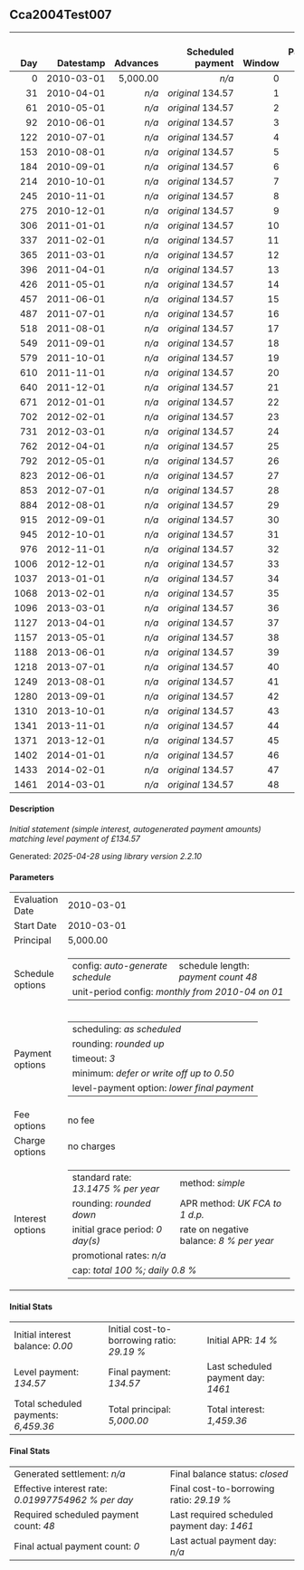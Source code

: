 <h2>Cca2004Test007</h2>
<table>
    <thead style="vertical-align: bottom;">
        <th style="text-align: right;">Day</th>
        <th style="text-align: right;">Datestamp</th>
        <th style="text-align: right;">Advances</th>
        <th style="text-align: right;">Scheduled payment</th>
        <th style="text-align: right;">Window</th>
        <th style="text-align: right;">Payment due</th>
        <th style="text-align: right;">Actual payments</th>
        <th style="text-align: right;">Generated payment</th>
        <th style="text-align: right;">Net effect</th>
        <th style="text-align: right;">Payment status</th>
        <th style="text-align: right;">Balance status</th>
        <th style="text-align: right;">Simple interest</th>
        <th style="text-align: right;">New interest</th>
        <th style="text-align: right;">New charges</th>
        <th style="text-align: right;">Principal portion</th>
        <th style="text-align: right;">Fee portion</th>
        <th style="text-align: right;">Interest portion</th>
        <th style="text-align: right;">Charges portion</th>
        <th style="text-align: right;">Fee rebate</th>
        <th style="text-align: right;">Principal balance</th>
        <th style="text-align: right;">Fee balance</th>
        <th style="text-align: right;">Interest balance</th>
        <th style="text-align: right;">Charges balance</th>
        <th style="text-align: right;">Settlement figure</th>
        <th style="text-align: right;">Fee rebate if&nbsp;settled</th>
    </thead>
    <tr style="text-align: right;">
        <td class="ci00">0</td>
        <td class="ci01" style="white-space: nowrap;">2010-03-01</td>
        <td class="ci02">5,000.00</td>
        <td class="ci03" style="white-space: nowrap;"><i>n/a<i></td>
        <td class="ci04">0</td>
        <td class="ci05">0.00</td>
        <td class="ci06"><i>n/a</i></td>
        <td class="ci07"><i>n/a</i></td>
        <td class="ci08">0.00</td>
        <td class="ci09"><i>information&nbsp;only</i></td>
        <td class="ci10">open</td>
        <td class="ci11">0.0000</td>
        <td class="ci12">0.0000</td>
        <td class="ci13"><i>n/a</i></td>
        <td class="ci14">0.00</td>
        <td class="ci15">0.00</td>
        <td class="ci16">0.00</td>
        <td class="ci17">0.00</td>
        <td class="ci18">0.00</td>
        <td class="ci19">5,000.00</td>
        <td class="ci20">0.00</td>
        <td class="ci21">0.0000</td>
        <td class="ci22">0.00</td>
        <td class="ci23">5,000.00</td>
        <td class="ci24">0.00</td>
    </tr>
    <tr style="text-align: right;">
        <td class="ci00">31</td>
        <td class="ci01" style="white-space: nowrap;">2010-04-01</td>
        <td class="ci02"><i>n/a</i></td>
        <td class="ci03" style="white-space: nowrap;"><i>original</i> 134.57</td>
        <td class="ci04">1</td>
        <td class="ci05">134.57</td>
        <td class="ci06"><i>n/a</i></td>
        <td class="ci07"><i>n/a</i></td>
        <td class="ci08">134.57</td>
        <td class="ci09"><i>not&nbsp;yet&nbsp;due</i></td>
        <td class="ci10">open</td>
        <td class="ci11">55.8318</td>
        <td class="ci12">55.8318</td>
        <td class="ci13"><i>n/a</i></td>
        <td class="ci14">78.74</td>
        <td class="ci15">0.00</td>
        <td class="ci16">55.83</td>
        <td class="ci17">0.00</td>
        <td class="ci18">0.00</td>
        <td class="ci19">4,921.26</td>
        <td class="ci20">0.00</td>
        <td class="ci21">0.0000</td>
        <td class="ci22">0.00</td>
        <td class="ci23">4,921.26</td>
        <td class="ci24">0.00</td>
    </tr>
    <tr style="text-align: right;">
        <td class="ci00">61</td>
        <td class="ci01" style="white-space: nowrap;">2010-05-01</td>
        <td class="ci02"><i>n/a</i></td>
        <td class="ci03" style="white-space: nowrap;"><i>original</i> 134.57</td>
        <td class="ci04">2</td>
        <td class="ci05">134.57</td>
        <td class="ci06"><i>n/a</i></td>
        <td class="ci07"><i>n/a</i></td>
        <td class="ci08">134.57</td>
        <td class="ci09"><i>not&nbsp;yet&nbsp;due</i></td>
        <td class="ci10">open</td>
        <td class="ci11">53.1799</td>
        <td class="ci12">53.1799</td>
        <td class="ci13"><i>n/a</i></td>
        <td class="ci14">81.40</td>
        <td class="ci15">0.00</td>
        <td class="ci16">53.17</td>
        <td class="ci17">0.00</td>
        <td class="ci18">0.00</td>
        <td class="ci19">4,839.86</td>
        <td class="ci20">0.00</td>
        <td class="ci21">0.0000</td>
        <td class="ci22">0.00</td>
        <td class="ci23">4,839.86</td>
        <td class="ci24">0.00</td>
    </tr>
    <tr style="text-align: right;">
        <td class="ci00">92</td>
        <td class="ci01" style="white-space: nowrap;">2010-06-01</td>
        <td class="ci02"><i>n/a</i></td>
        <td class="ci03" style="white-space: nowrap;"><i>original</i> 134.57</td>
        <td class="ci04">3</td>
        <td class="ci05">134.57</td>
        <td class="ci06"><i>n/a</i></td>
        <td class="ci07"><i>n/a</i></td>
        <td class="ci08">134.57</td>
        <td class="ci09"><i>not&nbsp;yet&nbsp;due</i></td>
        <td class="ci10">open</td>
        <td class="ci11">54.0437</td>
        <td class="ci12">54.0437</td>
        <td class="ci13"><i>n/a</i></td>
        <td class="ci14">80.53</td>
        <td class="ci15">0.00</td>
        <td class="ci16">54.04</td>
        <td class="ci17">0.00</td>
        <td class="ci18">0.00</td>
        <td class="ci19">4,759.33</td>
        <td class="ci20">0.00</td>
        <td class="ci21">0.0000</td>
        <td class="ci22">0.00</td>
        <td class="ci23">4,759.33</td>
        <td class="ci24">0.00</td>
    </tr>
    <tr style="text-align: right;">
        <td class="ci00">122</td>
        <td class="ci01" style="white-space: nowrap;">2010-07-01</td>
        <td class="ci02"><i>n/a</i></td>
        <td class="ci03" style="white-space: nowrap;"><i>original</i> 134.57</td>
        <td class="ci04">4</td>
        <td class="ci05">134.57</td>
        <td class="ci06"><i>n/a</i></td>
        <td class="ci07"><i>n/a</i></td>
        <td class="ci08">134.57</td>
        <td class="ci09"><i>not&nbsp;yet&nbsp;due</i></td>
        <td class="ci10">open</td>
        <td class="ci11">51.4301</td>
        <td class="ci12">51.4301</td>
        <td class="ci13"><i>n/a</i></td>
        <td class="ci14">83.14</td>
        <td class="ci15">0.00</td>
        <td class="ci16">51.43</td>
        <td class="ci17">0.00</td>
        <td class="ci18">0.00</td>
        <td class="ci19">4,676.19</td>
        <td class="ci20">0.00</td>
        <td class="ci21">0.0000</td>
        <td class="ci22">0.00</td>
        <td class="ci23">4,676.19</td>
        <td class="ci24">0.00</td>
    </tr>
    <tr style="text-align: right;">
        <td class="ci00">153</td>
        <td class="ci01" style="white-space: nowrap;">2010-08-01</td>
        <td class="ci02"><i>n/a</i></td>
        <td class="ci03" style="white-space: nowrap;"><i>original</i> 134.57</td>
        <td class="ci04">5</td>
        <td class="ci05">134.57</td>
        <td class="ci06"><i>n/a</i></td>
        <td class="ci07"><i>n/a</i></td>
        <td class="ci08">134.57</td>
        <td class="ci09"><i>not&nbsp;yet&nbsp;due</i></td>
        <td class="ci10">open</td>
        <td class="ci11">52.2161</td>
        <td class="ci12">52.2161</td>
        <td class="ci13"><i>n/a</i></td>
        <td class="ci14">82.36</td>
        <td class="ci15">0.00</td>
        <td class="ci16">52.21</td>
        <td class="ci17">0.00</td>
        <td class="ci18">0.00</td>
        <td class="ci19">4,593.83</td>
        <td class="ci20">0.00</td>
        <td class="ci21">0.0000</td>
        <td class="ci22">0.00</td>
        <td class="ci23">4,593.83</td>
        <td class="ci24">0.00</td>
    </tr>
    <tr style="text-align: right;">
        <td class="ci00">184</td>
        <td class="ci01" style="white-space: nowrap;">2010-09-01</td>
        <td class="ci02"><i>n/a</i></td>
        <td class="ci03" style="white-space: nowrap;"><i>original</i> 134.57</td>
        <td class="ci04">6</td>
        <td class="ci05">134.57</td>
        <td class="ci06"><i>n/a</i></td>
        <td class="ci07"><i>n/a</i></td>
        <td class="ci08">134.57</td>
        <td class="ci09"><i>not&nbsp;yet&nbsp;due</i></td>
        <td class="ci10">open</td>
        <td class="ci11">51.2964</td>
        <td class="ci12">51.2964</td>
        <td class="ci13"><i>n/a</i></td>
        <td class="ci14">83.28</td>
        <td class="ci15">0.00</td>
        <td class="ci16">51.29</td>
        <td class="ci17">0.00</td>
        <td class="ci18">0.00</td>
        <td class="ci19">4,510.55</td>
        <td class="ci20">0.00</td>
        <td class="ci21">0.0000</td>
        <td class="ci22">0.00</td>
        <td class="ci23">4,510.55</td>
        <td class="ci24">0.00</td>
    </tr>
    <tr style="text-align: right;">
        <td class="ci00">214</td>
        <td class="ci01" style="white-space: nowrap;">2010-10-01</td>
        <td class="ci02"><i>n/a</i></td>
        <td class="ci03" style="white-space: nowrap;"><i>original</i> 134.57</td>
        <td class="ci04">7</td>
        <td class="ci05">134.57</td>
        <td class="ci06"><i>n/a</i></td>
        <td class="ci07"><i>n/a</i></td>
        <td class="ci08">134.57</td>
        <td class="ci09"><i>not&nbsp;yet&nbsp;due</i></td>
        <td class="ci10">open</td>
        <td class="ci11">48.7417</td>
        <td class="ci12">48.7417</td>
        <td class="ci13"><i>n/a</i></td>
        <td class="ci14">85.83</td>
        <td class="ci15">0.00</td>
        <td class="ci16">48.74</td>
        <td class="ci17">0.00</td>
        <td class="ci18">0.00</td>
        <td class="ci19">4,424.72</td>
        <td class="ci20">0.00</td>
        <td class="ci21">0.0000</td>
        <td class="ci22">0.00</td>
        <td class="ci23">4,424.72</td>
        <td class="ci24">0.00</td>
    </tr>
    <tr style="text-align: right;">
        <td class="ci00">245</td>
        <td class="ci01" style="white-space: nowrap;">2010-11-01</td>
        <td class="ci02"><i>n/a</i></td>
        <td class="ci03" style="white-space: nowrap;"><i>original</i> 134.57</td>
        <td class="ci04">8</td>
        <td class="ci05">134.57</td>
        <td class="ci06"><i>n/a</i></td>
        <td class="ci07"><i>n/a</i></td>
        <td class="ci08">134.57</td>
        <td class="ci09"><i>not&nbsp;yet&nbsp;due</i></td>
        <td class="ci10">open</td>
        <td class="ci11">49.4081</td>
        <td class="ci12">49.4081</td>
        <td class="ci13"><i>n/a</i></td>
        <td class="ci14">85.17</td>
        <td class="ci15">0.00</td>
        <td class="ci16">49.40</td>
        <td class="ci17">0.00</td>
        <td class="ci18">0.00</td>
        <td class="ci19">4,339.55</td>
        <td class="ci20">0.00</td>
        <td class="ci21">0.0000</td>
        <td class="ci22">0.00</td>
        <td class="ci23">4,339.55</td>
        <td class="ci24">0.00</td>
    </tr>
    <tr style="text-align: right;">
        <td class="ci00">275</td>
        <td class="ci01" style="white-space: nowrap;">2010-12-01</td>
        <td class="ci02"><i>n/a</i></td>
        <td class="ci03" style="white-space: nowrap;"><i>original</i> 134.57</td>
        <td class="ci04">9</td>
        <td class="ci05">134.57</td>
        <td class="ci06"><i>n/a</i></td>
        <td class="ci07"><i>n/a</i></td>
        <td class="ci08">134.57</td>
        <td class="ci09"><i>not&nbsp;yet&nbsp;due</i></td>
        <td class="ci10">open</td>
        <td class="ci11">46.8939</td>
        <td class="ci12">46.8939</td>
        <td class="ci13"><i>n/a</i></td>
        <td class="ci14">87.68</td>
        <td class="ci15">0.00</td>
        <td class="ci16">46.89</td>
        <td class="ci17">0.00</td>
        <td class="ci18">0.00</td>
        <td class="ci19">4,251.87</td>
        <td class="ci20">0.00</td>
        <td class="ci21">0.0000</td>
        <td class="ci22">0.00</td>
        <td class="ci23">4,251.87</td>
        <td class="ci24">0.00</td>
    </tr>
    <tr style="text-align: right;">
        <td class="ci00">306</td>
        <td class="ci01" style="white-space: nowrap;">2011-01-01</td>
        <td class="ci02"><i>n/a</i></td>
        <td class="ci03" style="white-space: nowrap;"><i>original</i> 134.57</td>
        <td class="ci04">10</td>
        <td class="ci05">134.57</td>
        <td class="ci06"><i>n/a</i></td>
        <td class="ci07"><i>n/a</i></td>
        <td class="ci08">134.57</td>
        <td class="ci09"><i>not&nbsp;yet&nbsp;due</i></td>
        <td class="ci10">open</td>
        <td class="ci11">47.4780</td>
        <td class="ci12">47.4780</td>
        <td class="ci13"><i>n/a</i></td>
        <td class="ci14">87.10</td>
        <td class="ci15">0.00</td>
        <td class="ci16">47.47</td>
        <td class="ci17">0.00</td>
        <td class="ci18">0.00</td>
        <td class="ci19">4,164.77</td>
        <td class="ci20">0.00</td>
        <td class="ci21">0.0000</td>
        <td class="ci22">0.00</td>
        <td class="ci23">4,164.77</td>
        <td class="ci24">0.00</td>
    </tr>
    <tr style="text-align: right;">
        <td class="ci00">337</td>
        <td class="ci01" style="white-space: nowrap;">2011-02-01</td>
        <td class="ci02"><i>n/a</i></td>
        <td class="ci03" style="white-space: nowrap;"><i>original</i> 134.57</td>
        <td class="ci04">11</td>
        <td class="ci05">134.57</td>
        <td class="ci06"><i>n/a</i></td>
        <td class="ci07"><i>n/a</i></td>
        <td class="ci08">134.57</td>
        <td class="ci09"><i>not&nbsp;yet&nbsp;due</i></td>
        <td class="ci10">open</td>
        <td class="ci11">46.5054</td>
        <td class="ci12">46.5054</td>
        <td class="ci13"><i>n/a</i></td>
        <td class="ci14">88.07</td>
        <td class="ci15">0.00</td>
        <td class="ci16">46.50</td>
        <td class="ci17">0.00</td>
        <td class="ci18">0.00</td>
        <td class="ci19">4,076.70</td>
        <td class="ci20">0.00</td>
        <td class="ci21">0.0000</td>
        <td class="ci22">0.00</td>
        <td class="ci23">4,076.70</td>
        <td class="ci24">0.00</td>
    </tr>
    <tr style="text-align: right;">
        <td class="ci00">365</td>
        <td class="ci01" style="white-space: nowrap;">2011-03-01</td>
        <td class="ci02"><i>n/a</i></td>
        <td class="ci03" style="white-space: nowrap;"><i>original</i> 134.57</td>
        <td class="ci04">12</td>
        <td class="ci05">134.57</td>
        <td class="ci06"><i>n/a</i></td>
        <td class="ci07"><i>n/a</i></td>
        <td class="ci08">134.57</td>
        <td class="ci09"><i>not&nbsp;yet&nbsp;due</i></td>
        <td class="ci10">open</td>
        <td class="ci11">41.1166</td>
        <td class="ci12">41.1166</td>
        <td class="ci13"><i>n/a</i></td>
        <td class="ci14">93.46</td>
        <td class="ci15">0.00</td>
        <td class="ci16">41.11</td>
        <td class="ci17">0.00</td>
        <td class="ci18">0.00</td>
        <td class="ci19">3,983.24</td>
        <td class="ci20">0.00</td>
        <td class="ci21">0.0000</td>
        <td class="ci22">0.00</td>
        <td class="ci23">3,983.24</td>
        <td class="ci24">0.00</td>
    </tr>
    <tr style="text-align: right;">
        <td class="ci00">396</td>
        <td class="ci01" style="white-space: nowrap;">2011-04-01</td>
        <td class="ci02"><i>n/a</i></td>
        <td class="ci03" style="white-space: nowrap;"><i>original</i> 134.57</td>
        <td class="ci04">13</td>
        <td class="ci05">134.57</td>
        <td class="ci06"><i>n/a</i></td>
        <td class="ci07"><i>n/a</i></td>
        <td class="ci08">134.57</td>
        <td class="ci09"><i>not&nbsp;yet&nbsp;due</i></td>
        <td class="ci10">open</td>
        <td class="ci11">44.4783</td>
        <td class="ci12">44.4783</td>
        <td class="ci13"><i>n/a</i></td>
        <td class="ci14">90.10</td>
        <td class="ci15">0.00</td>
        <td class="ci16">44.47</td>
        <td class="ci17">0.00</td>
        <td class="ci18">0.00</td>
        <td class="ci19">3,893.14</td>
        <td class="ci20">0.00</td>
        <td class="ci21">0.0000</td>
        <td class="ci22">0.00</td>
        <td class="ci23">3,893.14</td>
        <td class="ci24">0.00</td>
    </tr>
    <tr style="text-align: right;">
        <td class="ci00">426</td>
        <td class="ci01" style="white-space: nowrap;">2011-05-01</td>
        <td class="ci02"><i>n/a</i></td>
        <td class="ci03" style="white-space: nowrap;"><i>original</i> 134.57</td>
        <td class="ci04">14</td>
        <td class="ci05">134.57</td>
        <td class="ci06"><i>n/a</i></td>
        <td class="ci07"><i>n/a</i></td>
        <td class="ci08">134.57</td>
        <td class="ci09"><i>not&nbsp;yet&nbsp;due</i></td>
        <td class="ci10">open</td>
        <td class="ci11">42.0699</td>
        <td class="ci12">42.0699</td>
        <td class="ci13"><i>n/a</i></td>
        <td class="ci14">92.51</td>
        <td class="ci15">0.00</td>
        <td class="ci16">42.06</td>
        <td class="ci17">0.00</td>
        <td class="ci18">0.00</td>
        <td class="ci19">3,800.63</td>
        <td class="ci20">0.00</td>
        <td class="ci21">0.0000</td>
        <td class="ci22">0.00</td>
        <td class="ci23">3,800.63</td>
        <td class="ci24">0.00</td>
    </tr>
    <tr style="text-align: right;">
        <td class="ci00">457</td>
        <td class="ci01" style="white-space: nowrap;">2011-06-01</td>
        <td class="ci02"><i>n/a</i></td>
        <td class="ci03" style="white-space: nowrap;"><i>original</i> 134.57</td>
        <td class="ci04">15</td>
        <td class="ci05">134.57</td>
        <td class="ci06"><i>n/a</i></td>
        <td class="ci07"><i>n/a</i></td>
        <td class="ci08">134.57</td>
        <td class="ci09"><i>not&nbsp;yet&nbsp;due</i></td>
        <td class="ci10">open</td>
        <td class="ci11">42.4392</td>
        <td class="ci12">42.4392</td>
        <td class="ci13"><i>n/a</i></td>
        <td class="ci14">92.14</td>
        <td class="ci15">0.00</td>
        <td class="ci16">42.43</td>
        <td class="ci17">0.00</td>
        <td class="ci18">0.00</td>
        <td class="ci19">3,708.49</td>
        <td class="ci20">0.00</td>
        <td class="ci21">0.0000</td>
        <td class="ci22">0.00</td>
        <td class="ci23">3,708.49</td>
        <td class="ci24">0.00</td>
    </tr>
    <tr style="text-align: right;">
        <td class="ci00">487</td>
        <td class="ci01" style="white-space: nowrap;">2011-07-01</td>
        <td class="ci02"><i>n/a</i></td>
        <td class="ci03" style="white-space: nowrap;"><i>original</i> 134.57</td>
        <td class="ci04">16</td>
        <td class="ci05">134.57</td>
        <td class="ci06"><i>n/a</i></td>
        <td class="ci07"><i>n/a</i></td>
        <td class="ci08">134.57</td>
        <td class="ci09"><i>not&nbsp;yet&nbsp;due</i></td>
        <td class="ci10">open</td>
        <td class="ci11">40.0746</td>
        <td class="ci12">40.0746</td>
        <td class="ci13"><i>n/a</i></td>
        <td class="ci14">94.50</td>
        <td class="ci15">0.00</td>
        <td class="ci16">40.07</td>
        <td class="ci17">0.00</td>
        <td class="ci18">0.00</td>
        <td class="ci19">3,613.99</td>
        <td class="ci20">0.00</td>
        <td class="ci21">0.0000</td>
        <td class="ci22">0.00</td>
        <td class="ci23">3,613.99</td>
        <td class="ci24">0.00</td>
    </tr>
    <tr style="text-align: right;">
        <td class="ci00">518</td>
        <td class="ci01" style="white-space: nowrap;">2011-08-01</td>
        <td class="ci02"><i>n/a</i></td>
        <td class="ci03" style="white-space: nowrap;"><i>original</i> 134.57</td>
        <td class="ci04">17</td>
        <td class="ci05">134.57</td>
        <td class="ci06"><i>n/a</i></td>
        <td class="ci07"><i>n/a</i></td>
        <td class="ci08">134.57</td>
        <td class="ci09"><i>not&nbsp;yet&nbsp;due</i></td>
        <td class="ci10">open</td>
        <td class="ci11">40.3551</td>
        <td class="ci12">40.3551</td>
        <td class="ci13"><i>n/a</i></td>
        <td class="ci14">94.22</td>
        <td class="ci15">0.00</td>
        <td class="ci16">40.35</td>
        <td class="ci17">0.00</td>
        <td class="ci18">0.00</td>
        <td class="ci19">3,519.77</td>
        <td class="ci20">0.00</td>
        <td class="ci21">0.0000</td>
        <td class="ci22">0.00</td>
        <td class="ci23">3,519.77</td>
        <td class="ci24">0.00</td>
    </tr>
    <tr style="text-align: right;">
        <td class="ci00">549</td>
        <td class="ci01" style="white-space: nowrap;">2011-09-01</td>
        <td class="ci02"><i>n/a</i></td>
        <td class="ci03" style="white-space: nowrap;"><i>original</i> 134.57</td>
        <td class="ci04">18</td>
        <td class="ci05">134.57</td>
        <td class="ci06"><i>n/a</i></td>
        <td class="ci07"><i>n/a</i></td>
        <td class="ci08">134.57</td>
        <td class="ci09"><i>not&nbsp;yet&nbsp;due</i></td>
        <td class="ci10">open</td>
        <td class="ci11">39.3031</td>
        <td class="ci12">39.3031</td>
        <td class="ci13"><i>n/a</i></td>
        <td class="ci14">95.27</td>
        <td class="ci15">0.00</td>
        <td class="ci16">39.30</td>
        <td class="ci17">0.00</td>
        <td class="ci18">0.00</td>
        <td class="ci19">3,424.50</td>
        <td class="ci20">0.00</td>
        <td class="ci21">0.0000</td>
        <td class="ci22">0.00</td>
        <td class="ci23">3,424.50</td>
        <td class="ci24">0.00</td>
    </tr>
    <tr style="text-align: right;">
        <td class="ci00">579</td>
        <td class="ci01" style="white-space: nowrap;">2011-10-01</td>
        <td class="ci02"><i>n/a</i></td>
        <td class="ci03" style="white-space: nowrap;"><i>original</i> 134.57</td>
        <td class="ci04">19</td>
        <td class="ci05">134.57</td>
        <td class="ci06"><i>n/a</i></td>
        <td class="ci07"><i>n/a</i></td>
        <td class="ci08">134.57</td>
        <td class="ci09"><i>not&nbsp;yet&nbsp;due</i></td>
        <td class="ci10">open</td>
        <td class="ci11">37.0057</td>
        <td class="ci12">37.0057</td>
        <td class="ci13"><i>n/a</i></td>
        <td class="ci14">97.57</td>
        <td class="ci15">0.00</td>
        <td class="ci16">37.00</td>
        <td class="ci17">0.00</td>
        <td class="ci18">0.00</td>
        <td class="ci19">3,326.93</td>
        <td class="ci20">0.00</td>
        <td class="ci21">0.0000</td>
        <td class="ci22">0.00</td>
        <td class="ci23">3,326.93</td>
        <td class="ci24">0.00</td>
    </tr>
    <tr style="text-align: right;">
        <td class="ci00">610</td>
        <td class="ci01" style="white-space: nowrap;">2011-11-01</td>
        <td class="ci02"><i>n/a</i></td>
        <td class="ci03" style="white-space: nowrap;"><i>original</i> 134.57</td>
        <td class="ci04">20</td>
        <td class="ci05">134.57</td>
        <td class="ci06"><i>n/a</i></td>
        <td class="ci07"><i>n/a</i></td>
        <td class="ci08">134.57</td>
        <td class="ci09"><i>not&nbsp;yet&nbsp;due</i></td>
        <td class="ci10">open</td>
        <td class="ci11">37.1497</td>
        <td class="ci12">37.1497</td>
        <td class="ci13"><i>n/a</i></td>
        <td class="ci14">97.43</td>
        <td class="ci15">0.00</td>
        <td class="ci16">37.14</td>
        <td class="ci17">0.00</td>
        <td class="ci18">0.00</td>
        <td class="ci19">3,229.50</td>
        <td class="ci20">0.00</td>
        <td class="ci21">0.0000</td>
        <td class="ci22">0.00</td>
        <td class="ci23">3,229.50</td>
        <td class="ci24">0.00</td>
    </tr>
    <tr style="text-align: right;">
        <td class="ci00">640</td>
        <td class="ci01" style="white-space: nowrap;">2011-12-01</td>
        <td class="ci02"><i>n/a</i></td>
        <td class="ci03" style="white-space: nowrap;"><i>original</i> 134.57</td>
        <td class="ci04">21</td>
        <td class="ci05">134.57</td>
        <td class="ci06"><i>n/a</i></td>
        <td class="ci07"><i>n/a</i></td>
        <td class="ci08">134.57</td>
        <td class="ci09"><i>not&nbsp;yet&nbsp;due</i></td>
        <td class="ci10">open</td>
        <td class="ci11">34.8985</td>
        <td class="ci12">34.8985</td>
        <td class="ci13"><i>n/a</i></td>
        <td class="ci14">99.68</td>
        <td class="ci15">0.00</td>
        <td class="ci16">34.89</td>
        <td class="ci17">0.00</td>
        <td class="ci18">0.00</td>
        <td class="ci19">3,129.82</td>
        <td class="ci20">0.00</td>
        <td class="ci21">0.0000</td>
        <td class="ci22">0.00</td>
        <td class="ci23">3,129.82</td>
        <td class="ci24">0.00</td>
    </tr>
    <tr style="text-align: right;">
        <td class="ci00">671</td>
        <td class="ci01" style="white-space: nowrap;">2012-01-01</td>
        <td class="ci02"><i>n/a</i></td>
        <td class="ci03" style="white-space: nowrap;"><i>original</i> 134.57</td>
        <td class="ci04">22</td>
        <td class="ci05">134.57</td>
        <td class="ci06"><i>n/a</i></td>
        <td class="ci07"><i>n/a</i></td>
        <td class="ci08">134.57</td>
        <td class="ci09"><i>not&nbsp;yet&nbsp;due</i></td>
        <td class="ci10">open</td>
        <td class="ci11">34.9487</td>
        <td class="ci12">34.9487</td>
        <td class="ci13"><i>n/a</i></td>
        <td class="ci14">99.63</td>
        <td class="ci15">0.00</td>
        <td class="ci16">34.94</td>
        <td class="ci17">0.00</td>
        <td class="ci18">0.00</td>
        <td class="ci19">3,030.19</td>
        <td class="ci20">0.00</td>
        <td class="ci21">0.0000</td>
        <td class="ci22">0.00</td>
        <td class="ci23">3,030.19</td>
        <td class="ci24">0.00</td>
    </tr>
    <tr style="text-align: right;">
        <td class="ci00">702</td>
        <td class="ci01" style="white-space: nowrap;">2012-02-01</td>
        <td class="ci02"><i>n/a</i></td>
        <td class="ci03" style="white-space: nowrap;"><i>original</i> 134.57</td>
        <td class="ci04">23</td>
        <td class="ci05">134.57</td>
        <td class="ci06"><i>n/a</i></td>
        <td class="ci07"><i>n/a</i></td>
        <td class="ci08">134.57</td>
        <td class="ci09"><i>not&nbsp;yet&nbsp;due</i></td>
        <td class="ci10">open</td>
        <td class="ci11">33.8362</td>
        <td class="ci12">33.8362</td>
        <td class="ci13"><i>n/a</i></td>
        <td class="ci14">100.74</td>
        <td class="ci15">0.00</td>
        <td class="ci16">33.83</td>
        <td class="ci17">0.00</td>
        <td class="ci18">0.00</td>
        <td class="ci19">2,929.45</td>
        <td class="ci20">0.00</td>
        <td class="ci21">0.0000</td>
        <td class="ci22">0.00</td>
        <td class="ci23">2,929.45</td>
        <td class="ci24">0.00</td>
    </tr>
    <tr style="text-align: right;">
        <td class="ci00">731</td>
        <td class="ci01" style="white-space: nowrap;">2012-03-01</td>
        <td class="ci02"><i>n/a</i></td>
        <td class="ci03" style="white-space: nowrap;"><i>original</i> 134.57</td>
        <td class="ci04">24</td>
        <td class="ci05">134.57</td>
        <td class="ci06"><i>n/a</i></td>
        <td class="ci07"><i>n/a</i></td>
        <td class="ci08">134.57</td>
        <td class="ci09"><i>not&nbsp;yet&nbsp;due</i></td>
        <td class="ci10">open</td>
        <td class="ci11">30.6009</td>
        <td class="ci12">30.6009</td>
        <td class="ci13"><i>n/a</i></td>
        <td class="ci14">103.97</td>
        <td class="ci15">0.00</td>
        <td class="ci16">30.60</td>
        <td class="ci17">0.00</td>
        <td class="ci18">0.00</td>
        <td class="ci19">2,825.48</td>
        <td class="ci20">0.00</td>
        <td class="ci21">0.0000</td>
        <td class="ci22">0.00</td>
        <td class="ci23">2,825.48</td>
        <td class="ci24">0.00</td>
    </tr>
    <tr style="text-align: right;">
        <td class="ci00">762</td>
        <td class="ci01" style="white-space: nowrap;">2012-04-01</td>
        <td class="ci02"><i>n/a</i></td>
        <td class="ci03" style="white-space: nowrap;"><i>original</i> 134.57</td>
        <td class="ci04">25</td>
        <td class="ci05">134.57</td>
        <td class="ci06"><i>n/a</i></td>
        <td class="ci07"><i>n/a</i></td>
        <td class="ci08">134.57</td>
        <td class="ci09"><i>not&nbsp;yet&nbsp;due</i></td>
        <td class="ci10">open</td>
        <td class="ci11">31.5504</td>
        <td class="ci12">31.5504</td>
        <td class="ci13"><i>n/a</i></td>
        <td class="ci14">103.02</td>
        <td class="ci15">0.00</td>
        <td class="ci16">31.55</td>
        <td class="ci17">0.00</td>
        <td class="ci18">0.00</td>
        <td class="ci19">2,722.46</td>
        <td class="ci20">0.00</td>
        <td class="ci21">0.0000</td>
        <td class="ci22">0.00</td>
        <td class="ci23">2,722.46</td>
        <td class="ci24">0.00</td>
    </tr>
    <tr style="text-align: right;">
        <td class="ci00">792</td>
        <td class="ci01" style="white-space: nowrap;">2012-05-01</td>
        <td class="ci02"><i>n/a</i></td>
        <td class="ci03" style="white-space: nowrap;"><i>original</i> 134.57</td>
        <td class="ci04">26</td>
        <td class="ci05">134.57</td>
        <td class="ci06"><i>n/a</i></td>
        <td class="ci07"><i>n/a</i></td>
        <td class="ci08">134.57</td>
        <td class="ci09"><i>not&nbsp;yet&nbsp;due</i></td>
        <td class="ci10">open</td>
        <td class="ci11">29.4194</td>
        <td class="ci12">29.4194</td>
        <td class="ci13"><i>n/a</i></td>
        <td class="ci14">105.16</td>
        <td class="ci15">0.00</td>
        <td class="ci16">29.41</td>
        <td class="ci17">0.00</td>
        <td class="ci18">0.00</td>
        <td class="ci19">2,617.30</td>
        <td class="ci20">0.00</td>
        <td class="ci21">0.0000</td>
        <td class="ci22">0.00</td>
        <td class="ci23">2,617.30</td>
        <td class="ci24">0.00</td>
    </tr>
    <tr style="text-align: right;">
        <td class="ci00">823</td>
        <td class="ci01" style="white-space: nowrap;">2012-06-01</td>
        <td class="ci02"><i>n/a</i></td>
        <td class="ci03" style="white-space: nowrap;"><i>original</i> 134.57</td>
        <td class="ci04">27</td>
        <td class="ci05">134.57</td>
        <td class="ci06"><i>n/a</i></td>
        <td class="ci07"><i>n/a</i></td>
        <td class="ci08">134.57</td>
        <td class="ci09"><i>not&nbsp;yet&nbsp;due</i></td>
        <td class="ci10">open</td>
        <td class="ci11">29.2257</td>
        <td class="ci12">29.2257</td>
        <td class="ci13"><i>n/a</i></td>
        <td class="ci14">105.35</td>
        <td class="ci15">0.00</td>
        <td class="ci16">29.22</td>
        <td class="ci17">0.00</td>
        <td class="ci18">0.00</td>
        <td class="ci19">2,511.95</td>
        <td class="ci20">0.00</td>
        <td class="ci21">0.0000</td>
        <td class="ci22">0.00</td>
        <td class="ci23">2,511.95</td>
        <td class="ci24">0.00</td>
    </tr>
    <tr style="text-align: right;">
        <td class="ci00">853</td>
        <td class="ci01" style="white-space: nowrap;">2012-07-01</td>
        <td class="ci02"><i>n/a</i></td>
        <td class="ci03" style="white-space: nowrap;"><i>original</i> 134.57</td>
        <td class="ci04">28</td>
        <td class="ci05">134.57</td>
        <td class="ci06"><i>n/a</i></td>
        <td class="ci07"><i>n/a</i></td>
        <td class="ci08">134.57</td>
        <td class="ci09"><i>not&nbsp;yet&nbsp;due</i></td>
        <td class="ci10">open</td>
        <td class="ci11">27.1445</td>
        <td class="ci12">27.1445</td>
        <td class="ci13"><i>n/a</i></td>
        <td class="ci14">107.43</td>
        <td class="ci15">0.00</td>
        <td class="ci16">27.14</td>
        <td class="ci17">0.00</td>
        <td class="ci18">0.00</td>
        <td class="ci19">2,404.52</td>
        <td class="ci20">0.00</td>
        <td class="ci21">0.0000</td>
        <td class="ci22">0.00</td>
        <td class="ci23">2,404.52</td>
        <td class="ci24">0.00</td>
    </tr>
    <tr style="text-align: right;">
        <td class="ci00">884</td>
        <td class="ci01" style="white-space: nowrap;">2012-08-01</td>
        <td class="ci02"><i>n/a</i></td>
        <td class="ci03" style="white-space: nowrap;"><i>original</i> 134.57</td>
        <td class="ci04">29</td>
        <td class="ci05">134.57</td>
        <td class="ci06"><i>n/a</i></td>
        <td class="ci07"><i>n/a</i></td>
        <td class="ci08">134.57</td>
        <td class="ci09"><i>not&nbsp;yet&nbsp;due</i></td>
        <td class="ci10">open</td>
        <td class="ci11">26.8498</td>
        <td class="ci12">26.8498</td>
        <td class="ci13"><i>n/a</i></td>
        <td class="ci14">107.73</td>
        <td class="ci15">0.00</td>
        <td class="ci16">26.84</td>
        <td class="ci17">0.00</td>
        <td class="ci18">0.00</td>
        <td class="ci19">2,296.79</td>
        <td class="ci20">0.00</td>
        <td class="ci21">0.0000</td>
        <td class="ci22">0.00</td>
        <td class="ci23">2,296.79</td>
        <td class="ci24">0.00</td>
    </tr>
    <tr style="text-align: right;">
        <td class="ci00">915</td>
        <td class="ci01" style="white-space: nowrap;">2012-09-01</td>
        <td class="ci02"><i>n/a</i></td>
        <td class="ci03" style="white-space: nowrap;"><i>original</i> 134.57</td>
        <td class="ci04">30</td>
        <td class="ci05">134.57</td>
        <td class="ci06"><i>n/a</i></td>
        <td class="ci07"><i>n/a</i></td>
        <td class="ci08">134.57</td>
        <td class="ci09"><i>not&nbsp;yet&nbsp;due</i></td>
        <td class="ci10">open</td>
        <td class="ci11">25.6468</td>
        <td class="ci12">25.6468</td>
        <td class="ci13"><i>n/a</i></td>
        <td class="ci14">108.93</td>
        <td class="ci15">0.00</td>
        <td class="ci16">25.64</td>
        <td class="ci17">0.00</td>
        <td class="ci18">0.00</td>
        <td class="ci19">2,187.86</td>
        <td class="ci20">0.00</td>
        <td class="ci21">0.0000</td>
        <td class="ci22">0.00</td>
        <td class="ci23">2,187.86</td>
        <td class="ci24">0.00</td>
    </tr>
    <tr style="text-align: right;">
        <td class="ci00">945</td>
        <td class="ci01" style="white-space: nowrap;">2012-10-01</td>
        <td class="ci02"><i>n/a</i></td>
        <td class="ci03" style="white-space: nowrap;"><i>original</i> 134.57</td>
        <td class="ci04">31</td>
        <td class="ci05">134.57</td>
        <td class="ci06"><i>n/a</i></td>
        <td class="ci07"><i>n/a</i></td>
        <td class="ci08">134.57</td>
        <td class="ci09"><i>not&nbsp;yet&nbsp;due</i></td>
        <td class="ci10">open</td>
        <td class="ci11">23.6424</td>
        <td class="ci12">23.6424</td>
        <td class="ci13"><i>n/a</i></td>
        <td class="ci14">110.93</td>
        <td class="ci15">0.00</td>
        <td class="ci16">23.64</td>
        <td class="ci17">0.00</td>
        <td class="ci18">0.00</td>
        <td class="ci19">2,076.93</td>
        <td class="ci20">0.00</td>
        <td class="ci21">0.0000</td>
        <td class="ci22">0.00</td>
        <td class="ci23">2,076.93</td>
        <td class="ci24">0.00</td>
    </tr>
    <tr style="text-align: right;">
        <td class="ci00">976</td>
        <td class="ci01" style="white-space: nowrap;">2012-11-01</td>
        <td class="ci02"><i>n/a</i></td>
        <td class="ci03" style="white-space: nowrap;"><i>original</i> 134.57</td>
        <td class="ci04">32</td>
        <td class="ci05">134.57</td>
        <td class="ci06"><i>n/a</i></td>
        <td class="ci07"><i>n/a</i></td>
        <td class="ci08">134.57</td>
        <td class="ci09"><i>not&nbsp;yet&nbsp;due</i></td>
        <td class="ci10">open</td>
        <td class="ci11">23.1918</td>
        <td class="ci12">23.1918</td>
        <td class="ci13"><i>n/a</i></td>
        <td class="ci14">111.38</td>
        <td class="ci15">0.00</td>
        <td class="ci16">23.19</td>
        <td class="ci17">0.00</td>
        <td class="ci18">0.00</td>
        <td class="ci19">1,965.55</td>
        <td class="ci20">0.00</td>
        <td class="ci21">0.0000</td>
        <td class="ci22">0.00</td>
        <td class="ci23">1,965.55</td>
        <td class="ci24">0.00</td>
    </tr>
    <tr style="text-align: right;">
        <td class="ci00">1006</td>
        <td class="ci01" style="white-space: nowrap;">2012-12-01</td>
        <td class="ci02"><i>n/a</i></td>
        <td class="ci03" style="white-space: nowrap;"><i>original</i> 134.57</td>
        <td class="ci04">33</td>
        <td class="ci05">134.57</td>
        <td class="ci06"><i>n/a</i></td>
        <td class="ci07"><i>n/a</i></td>
        <td class="ci08">134.57</td>
        <td class="ci09"><i>not&nbsp;yet&nbsp;due</i></td>
        <td class="ci10">open</td>
        <td class="ci11">21.2401</td>
        <td class="ci12">21.2401</td>
        <td class="ci13"><i>n/a</i></td>
        <td class="ci14">113.33</td>
        <td class="ci15">0.00</td>
        <td class="ci16">21.24</td>
        <td class="ci17">0.00</td>
        <td class="ci18">0.00</td>
        <td class="ci19">1,852.22</td>
        <td class="ci20">0.00</td>
        <td class="ci21">0.0000</td>
        <td class="ci22">0.00</td>
        <td class="ci23">1,852.22</td>
        <td class="ci24">0.00</td>
    </tr>
    <tr style="text-align: right;">
        <td class="ci00">1037</td>
        <td class="ci01" style="white-space: nowrap;">2013-01-01</td>
        <td class="ci02"><i>n/a</i></td>
        <td class="ci03" style="white-space: nowrap;"><i>original</i> 134.57</td>
        <td class="ci04">34</td>
        <td class="ci05">134.57</td>
        <td class="ci06"><i>n/a</i></td>
        <td class="ci07"><i>n/a</i></td>
        <td class="ci08">134.57</td>
        <td class="ci09"><i>not&nbsp;yet&nbsp;due</i></td>
        <td class="ci10">open</td>
        <td class="ci11">20.6826</td>
        <td class="ci12">20.6826</td>
        <td class="ci13"><i>n/a</i></td>
        <td class="ci14">113.89</td>
        <td class="ci15">0.00</td>
        <td class="ci16">20.68</td>
        <td class="ci17">0.00</td>
        <td class="ci18">0.00</td>
        <td class="ci19">1,738.33</td>
        <td class="ci20">0.00</td>
        <td class="ci21">0.0000</td>
        <td class="ci22">0.00</td>
        <td class="ci23">1,738.33</td>
        <td class="ci24">0.00</td>
    </tr>
    <tr style="text-align: right;">
        <td class="ci00">1068</td>
        <td class="ci01" style="white-space: nowrap;">2013-02-01</td>
        <td class="ci02"><i>n/a</i></td>
        <td class="ci03" style="white-space: nowrap;"><i>original</i> 134.57</td>
        <td class="ci04">35</td>
        <td class="ci05">134.57</td>
        <td class="ci06"><i>n/a</i></td>
        <td class="ci07"><i>n/a</i></td>
        <td class="ci08">134.57</td>
        <td class="ci09"><i>not&nbsp;yet&nbsp;due</i></td>
        <td class="ci10">open</td>
        <td class="ci11">19.4108</td>
        <td class="ci12">19.4108</td>
        <td class="ci13"><i>n/a</i></td>
        <td class="ci14">115.16</td>
        <td class="ci15">0.00</td>
        <td class="ci16">19.41</td>
        <td class="ci17">0.00</td>
        <td class="ci18">0.00</td>
        <td class="ci19">1,623.17</td>
        <td class="ci20">0.00</td>
        <td class="ci21">0.0000</td>
        <td class="ci22">0.00</td>
        <td class="ci23">1,623.17</td>
        <td class="ci24">0.00</td>
    </tr>
    <tr style="text-align: right;">
        <td class="ci00">1096</td>
        <td class="ci01" style="white-space: nowrap;">2013-03-01</td>
        <td class="ci02"><i>n/a</i></td>
        <td class="ci03" style="white-space: nowrap;"><i>original</i> 134.57</td>
        <td class="ci04">36</td>
        <td class="ci05">134.57</td>
        <td class="ci06"><i>n/a</i></td>
        <td class="ci07"><i>n/a</i></td>
        <td class="ci08">134.57</td>
        <td class="ci09"><i>not&nbsp;yet&nbsp;due</i></td>
        <td class="ci10">open</td>
        <td class="ci11">16.3709</td>
        <td class="ci12">16.3709</td>
        <td class="ci13"><i>n/a</i></td>
        <td class="ci14">118.20</td>
        <td class="ci15">0.00</td>
        <td class="ci16">16.37</td>
        <td class="ci17">0.00</td>
        <td class="ci18">0.00</td>
        <td class="ci19">1,504.97</td>
        <td class="ci20">0.00</td>
        <td class="ci21">0.0000</td>
        <td class="ci22">0.00</td>
        <td class="ci23">1,504.97</td>
        <td class="ci24">0.00</td>
    </tr>
    <tr style="text-align: right;">
        <td class="ci00">1127</td>
        <td class="ci01" style="white-space: nowrap;">2013-04-01</td>
        <td class="ci02"><i>n/a</i></td>
        <td class="ci03" style="white-space: nowrap;"><i>original</i> 134.57</td>
        <td class="ci04">37</td>
        <td class="ci05">134.57</td>
        <td class="ci06"><i>n/a</i></td>
        <td class="ci07"><i>n/a</i></td>
        <td class="ci08">134.57</td>
        <td class="ci09"><i>not&nbsp;yet&nbsp;due</i></td>
        <td class="ci10">open</td>
        <td class="ci11">16.8051</td>
        <td class="ci12">16.8051</td>
        <td class="ci13"><i>n/a</i></td>
        <td class="ci14">117.77</td>
        <td class="ci15">0.00</td>
        <td class="ci16">16.80</td>
        <td class="ci17">0.00</td>
        <td class="ci18">0.00</td>
        <td class="ci19">1,387.20</td>
        <td class="ci20">0.00</td>
        <td class="ci21">0.0000</td>
        <td class="ci22">0.00</td>
        <td class="ci23">1,387.20</td>
        <td class="ci24">0.00</td>
    </tr>
    <tr style="text-align: right;">
        <td class="ci00">1157</td>
        <td class="ci01" style="white-space: nowrap;">2013-05-01</td>
        <td class="ci02"><i>n/a</i></td>
        <td class="ci03" style="white-space: nowrap;"><i>original</i> 134.57</td>
        <td class="ci04">38</td>
        <td class="ci05">134.57</td>
        <td class="ci06"><i>n/a</i></td>
        <td class="ci07"><i>n/a</i></td>
        <td class="ci08">134.57</td>
        <td class="ci09"><i>not&nbsp;yet&nbsp;due</i></td>
        <td class="ci10">open</td>
        <td class="ci11">14.9903</td>
        <td class="ci12">14.9903</td>
        <td class="ci13"><i>n/a</i></td>
        <td class="ci14">119.58</td>
        <td class="ci15">0.00</td>
        <td class="ci16">14.99</td>
        <td class="ci17">0.00</td>
        <td class="ci18">0.00</td>
        <td class="ci19">1,267.62</td>
        <td class="ci20">0.00</td>
        <td class="ci21">0.0000</td>
        <td class="ci22">0.00</td>
        <td class="ci23">1,267.62</td>
        <td class="ci24">0.00</td>
    </tr>
    <tr style="text-align: right;">
        <td class="ci00">1188</td>
        <td class="ci01" style="white-space: nowrap;">2013-06-01</td>
        <td class="ci02"><i>n/a</i></td>
        <td class="ci03" style="white-space: nowrap;"><i>original</i> 134.57</td>
        <td class="ci04">39</td>
        <td class="ci05">134.57</td>
        <td class="ci06"><i>n/a</i></td>
        <td class="ci07"><i>n/a</i></td>
        <td class="ci08">134.57</td>
        <td class="ci09"><i>not&nbsp;yet&nbsp;due</i></td>
        <td class="ci10">open</td>
        <td class="ci11">14.1547</td>
        <td class="ci12">14.1547</td>
        <td class="ci13"><i>n/a</i></td>
        <td class="ci14">120.42</td>
        <td class="ci15">0.00</td>
        <td class="ci16">14.15</td>
        <td class="ci17">0.00</td>
        <td class="ci18">0.00</td>
        <td class="ci19">1,147.20</td>
        <td class="ci20">0.00</td>
        <td class="ci21">0.0000</td>
        <td class="ci22">0.00</td>
        <td class="ci23">1,147.20</td>
        <td class="ci24">0.00</td>
    </tr>
    <tr style="text-align: right;">
        <td class="ci00">1218</td>
        <td class="ci01" style="white-space: nowrap;">2013-07-01</td>
        <td class="ci02"><i>n/a</i></td>
        <td class="ci03" style="white-space: nowrap;"><i>original</i> 134.57</td>
        <td class="ci04">40</td>
        <td class="ci05">134.57</td>
        <td class="ci06"><i>n/a</i></td>
        <td class="ci07"><i>n/a</i></td>
        <td class="ci08">134.57</td>
        <td class="ci09"><i>not&nbsp;yet&nbsp;due</i></td>
        <td class="ci10">open</td>
        <td class="ci11">12.3968</td>
        <td class="ci12">12.3968</td>
        <td class="ci13"><i>n/a</i></td>
        <td class="ci14">122.18</td>
        <td class="ci15">0.00</td>
        <td class="ci16">12.39</td>
        <td class="ci17">0.00</td>
        <td class="ci18">0.00</td>
        <td class="ci19">1,025.02</td>
        <td class="ci20">0.00</td>
        <td class="ci21">0.0000</td>
        <td class="ci22">0.00</td>
        <td class="ci23">1,025.02</td>
        <td class="ci24">0.00</td>
    </tr>
    <tr style="text-align: right;">
        <td class="ci00">1249</td>
        <td class="ci01" style="white-space: nowrap;">2013-08-01</td>
        <td class="ci02"><i>n/a</i></td>
        <td class="ci03" style="white-space: nowrap;"><i>original</i> 134.57</td>
        <td class="ci04">41</td>
        <td class="ci05">134.57</td>
        <td class="ci06"><i>n/a</i></td>
        <td class="ci07"><i>n/a</i></td>
        <td class="ci08">134.57</td>
        <td class="ci09"><i>not&nbsp;yet&nbsp;due</i></td>
        <td class="ci10">open</td>
        <td class="ci11">11.4458</td>
        <td class="ci12">11.4458</td>
        <td class="ci13"><i>n/a</i></td>
        <td class="ci14">123.13</td>
        <td class="ci15">0.00</td>
        <td class="ci16">11.44</td>
        <td class="ci17">0.00</td>
        <td class="ci18">0.00</td>
        <td class="ci19">901.89</td>
        <td class="ci20">0.00</td>
        <td class="ci21">0.0000</td>
        <td class="ci22">0.00</td>
        <td class="ci23">901.89</td>
        <td class="ci24">0.00</td>
    </tr>
    <tr style="text-align: right;">
        <td class="ci00">1280</td>
        <td class="ci01" style="white-space: nowrap;">2013-09-01</td>
        <td class="ci02"><i>n/a</i></td>
        <td class="ci03" style="white-space: nowrap;"><i>original</i> 134.57</td>
        <td class="ci04">42</td>
        <td class="ci05">134.57</td>
        <td class="ci06"><i>n/a</i></td>
        <td class="ci07"><i>n/a</i></td>
        <td class="ci08">134.57</td>
        <td class="ci09"><i>not&nbsp;yet&nbsp;due</i></td>
        <td class="ci10">open</td>
        <td class="ci11">10.0708</td>
        <td class="ci12">10.0708</td>
        <td class="ci13"><i>n/a</i></td>
        <td class="ci14">124.50</td>
        <td class="ci15">0.00</td>
        <td class="ci16">10.07</td>
        <td class="ci17">0.00</td>
        <td class="ci18">0.00</td>
        <td class="ci19">777.39</td>
        <td class="ci20">0.00</td>
        <td class="ci21">0.0000</td>
        <td class="ci22">0.00</td>
        <td class="ci23">777.39</td>
        <td class="ci24">0.00</td>
    </tr>
    <tr style="text-align: right;">
        <td class="ci00">1310</td>
        <td class="ci01" style="white-space: nowrap;">2013-10-01</td>
        <td class="ci02"><i>n/a</i></td>
        <td class="ci03" style="white-space: nowrap;"><i>original</i> 134.57</td>
        <td class="ci04">43</td>
        <td class="ci05">134.57</td>
        <td class="ci06"><i>n/a</i></td>
        <td class="ci07"><i>n/a</i></td>
        <td class="ci08">134.57</td>
        <td class="ci09"><i>not&nbsp;yet&nbsp;due</i></td>
        <td class="ci10">open</td>
        <td class="ci11">8.4006</td>
        <td class="ci12">8.4006</td>
        <td class="ci13"><i>n/a</i></td>
        <td class="ci14">126.17</td>
        <td class="ci15">0.00</td>
        <td class="ci16">8.40</td>
        <td class="ci17">0.00</td>
        <td class="ci18">0.00</td>
        <td class="ci19">651.22</td>
        <td class="ci20">0.00</td>
        <td class="ci21">0.0000</td>
        <td class="ci22">0.00</td>
        <td class="ci23">651.22</td>
        <td class="ci24">0.00</td>
    </tr>
    <tr style="text-align: right;">
        <td class="ci00">1341</td>
        <td class="ci01" style="white-space: nowrap;">2013-11-01</td>
        <td class="ci02"><i>n/a</i></td>
        <td class="ci03" style="white-space: nowrap;"><i>original</i> 134.57</td>
        <td class="ci04">44</td>
        <td class="ci05">134.57</td>
        <td class="ci06"><i>n/a</i></td>
        <td class="ci07"><i>n/a</i></td>
        <td class="ci08">134.57</td>
        <td class="ci09"><i>not&nbsp;yet&nbsp;due</i></td>
        <td class="ci10">open</td>
        <td class="ci11">7.2718</td>
        <td class="ci12">7.2718</td>
        <td class="ci13"><i>n/a</i></td>
        <td class="ci14">127.30</td>
        <td class="ci15">0.00</td>
        <td class="ci16">7.27</td>
        <td class="ci17">0.00</td>
        <td class="ci18">0.00</td>
        <td class="ci19">523.92</td>
        <td class="ci20">0.00</td>
        <td class="ci21">0.0000</td>
        <td class="ci22">0.00</td>
        <td class="ci23">523.92</td>
        <td class="ci24">0.00</td>
    </tr>
    <tr style="text-align: right;">
        <td class="ci00">1371</td>
        <td class="ci01" style="white-space: nowrap;">2013-12-01</td>
        <td class="ci02"><i>n/a</i></td>
        <td class="ci03" style="white-space: nowrap;"><i>original</i> 134.57</td>
        <td class="ci04">45</td>
        <td class="ci05">134.57</td>
        <td class="ci06"><i>n/a</i></td>
        <td class="ci07"><i>n/a</i></td>
        <td class="ci08">134.57</td>
        <td class="ci09"><i>not&nbsp;yet&nbsp;due</i></td>
        <td class="ci10">open</td>
        <td class="ci11">5.6616</td>
        <td class="ci12">5.6616</td>
        <td class="ci13"><i>n/a</i></td>
        <td class="ci14">128.91</td>
        <td class="ci15">0.00</td>
        <td class="ci16">5.66</td>
        <td class="ci17">0.00</td>
        <td class="ci18">0.00</td>
        <td class="ci19">395.01</td>
        <td class="ci20">0.00</td>
        <td class="ci21">0.0000</td>
        <td class="ci22">0.00</td>
        <td class="ci23">395.01</td>
        <td class="ci24">0.00</td>
    </tr>
    <tr style="text-align: right;">
        <td class="ci00">1402</td>
        <td class="ci01" style="white-space: nowrap;">2014-01-01</td>
        <td class="ci02"><i>n/a</i></td>
        <td class="ci03" style="white-space: nowrap;"><i>original</i> 134.57</td>
        <td class="ci04">46</td>
        <td class="ci05">134.57</td>
        <td class="ci06"><i>n/a</i></td>
        <td class="ci07"><i>n/a</i></td>
        <td class="ci08">134.57</td>
        <td class="ci09"><i>not&nbsp;yet&nbsp;due</i></td>
        <td class="ci10">open</td>
        <td class="ci11">4.4108</td>
        <td class="ci12">4.4108</td>
        <td class="ci13"><i>n/a</i></td>
        <td class="ci14">130.16</td>
        <td class="ci15">0.00</td>
        <td class="ci16">4.41</td>
        <td class="ci17">0.00</td>
        <td class="ci18">0.00</td>
        <td class="ci19">264.85</td>
        <td class="ci20">0.00</td>
        <td class="ci21">0.0000</td>
        <td class="ci22">0.00</td>
        <td class="ci23">264.85</td>
        <td class="ci24">0.00</td>
    </tr>
    <tr style="text-align: right;">
        <td class="ci00">1433</td>
        <td class="ci01" style="white-space: nowrap;">2014-02-01</td>
        <td class="ci02"><i>n/a</i></td>
        <td class="ci03" style="white-space: nowrap;"><i>original</i> 134.57</td>
        <td class="ci04">47</td>
        <td class="ci05">134.57</td>
        <td class="ci06"><i>n/a</i></td>
        <td class="ci07"><i>n/a</i></td>
        <td class="ci08">134.57</td>
        <td class="ci09"><i>not&nbsp;yet&nbsp;due</i></td>
        <td class="ci10">open</td>
        <td class="ci11">2.9574</td>
        <td class="ci12">2.9574</td>
        <td class="ci13"><i>n/a</i></td>
        <td class="ci14">131.62</td>
        <td class="ci15">0.00</td>
        <td class="ci16">2.95</td>
        <td class="ci17">0.00</td>
        <td class="ci18">0.00</td>
        <td class="ci19">133.23</td>
        <td class="ci20">0.00</td>
        <td class="ci21">0.0000</td>
        <td class="ci22">0.00</td>
        <td class="ci23">133.23</td>
        <td class="ci24">0.00</td>
    </tr>
    <tr style="text-align: right;">
        <td class="ci00">1461</td>
        <td class="ci01" style="white-space: nowrap;">2014-03-01</td>
        <td class="ci02"><i>n/a</i></td>
        <td class="ci03" style="white-space: nowrap;"><i>original</i> 134.57</td>
        <td class="ci04">48</td>
        <td class="ci05">134.57</td>
        <td class="ci06"><i>n/a</i></td>
        <td class="ci07"><i>n/a</i></td>
        <td class="ci08">134.57</td>
        <td class="ci09"><i>not&nbsp;yet&nbsp;due</i></td>
        <td class="ci10">closed</td>
        <td class="ci11">1.3437</td>
        <td class="ci12">1.3437</td>
        <td class="ci13"><i>n/a</i></td>
        <td class="ci14">133.23</td>
        <td class="ci15">0.00</td>
        <td class="ci16">1.34</td>
        <td class="ci17">0.00</td>
        <td class="ci18">0.00</td>
        <td class="ci19">0.00</td>
        <td class="ci20">0.00</td>
        <td class="ci21">0.0000</td>
        <td class="ci22">0.00</td>
        <td class="ci23">0.00</td>
        <td class="ci24">0.00</td>
    </tr>
</table>

<h4>Description</h4>
<p><i>Initial statement (simple interest, autogenerated payment amounts) matching level payment of £134.57</i></p>
<p>Generated: <i>2025-04-28 using library version 2.2.10</i></p>
<h4>Parameters</h4>
<table>
    <tr>
        <td>Evaluation Date</td>
        <td>2010-03-01</td>
    </tr>
    <tr>
        <td>Start Date</td>
        <td>2010-03-01</td>
    </tr>
    <tr>
        <td>Principal</td>
        <td>5,000.00</td>
    </tr>
    <tr>
        <td>Schedule options</td>
        <td>
            <table>
                <tr>
                    <td>config: <i>auto-generate schedule</i></td>
                    <td>schedule length: <i><i>payment count</i> 48</i></td>
                </tr>
                <tr>
                    <td colspan="2" style="white-space: nowrap;">unit-period config: <i>monthly from 2010-04 on 01</i></td>
                </tr>
            </table>
        </td>
    </tr>
    <tr>
        <td>Payment options</td>
        <td>
            <table>
                <tr>
                    <td>scheduling: <i>as scheduled</i></td>
                </tr>
                <tr>
                    <td>rounding: <i>rounded up</i></td>
                </tr>
                <tr>
                    <td>timeout: <i>3</i></td>
                </tr>
                <tr>
                    <td>minimum: <i>defer&nbsp;or&nbsp;write&nbsp;off&nbsp;up&nbsp;to&nbsp;0.50</i></td>
                </tr>
                <tr>
                    <td>level-payment option: <i>lower&nbsp;final&nbsp;payment</i></td>
                </tr>
            </table>
        </td>
    </tr>
    <tr>
        <td>Fee options</td>
        <td>no fee
        </td>
    </tr>
    <tr>
        <td>Charge options</td>
        <td>no charges
        </td>
    </tr>
    <tr>
        <td>Interest options</td>
        <td>
            <table>
                <tr>
                    <td>standard rate: <i>13.1475 % per year</i></td>
                    <td>method: <i>simple</i></td>
                </tr>
                <tr>
                    <td>rounding: <i>rounded down</i></td>
                    <td>APR method: <i>UK FCA to 1 d.p.</i></td>
                </tr>
                <tr>
                    <td>initial grace period: <i>0 day(s)</i></td>
                    <td>rate on negative balance: <i>8 % per year</i></td>
                </tr>
                <tr>
                    <td colspan="2">promotional rates: <i><i>n/a</i></i></td>
                </tr>
                <tr>
                    <td colspan="2">cap: <i>total 100 %; daily 0.8 %</td>
                </tr>
            </table>
        </td>
    </tr>
</table>
<h4>Initial Stats</h4>
<table>
    <tr>
        <td>Initial interest balance: <i>0.00</i></td>
        <td>Initial cost-to-borrowing ratio: <i>29.19 %</i></td>
        <td>Initial APR: <i>14 %</i></td>
    </tr>
    <tr>
        <td>Level payment: <i>134.57</i></td>
        <td>Final payment: <i>134.57</i></td>
        <td>Last scheduled payment day: <i>1461</i></td>
    </tr>
    <tr>
        <td>Total scheduled payments: <i>6,459.36</i></td>
        <td>Total principal: <i>5,000.00</i></td>
        <td>Total interest: <i>1,459.36</i></td>
    </tr>
</table>

<h4>Final Stats</h4>
<table>
    <tr>
        <td>Generated settlement: <i><i>n/a</i></i></td>
        <td>Final balance status: <i>closed</i></td>
    </tr>
    <tr>
        <td>Effective interest rate: <i>0.01997754962 % per day</i></td>
        <td>Final cost-to-borrowing ratio: <i>29.19 %</i></td>
    </tr>
    <tr>
        <td>Required scheduled payment count: <i>48</i></td>
        <td>Last required scheduled payment day: <i>1461</i></td>
    </tr>
    <tr>
        <td>Final actual payment count: <i>0</i></td>
        <td>Last actual payment day: <i>n/a</i></td>
    </tr>
</table>
